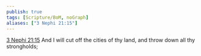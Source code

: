 ```yaml
---
publish: true
tags: [Scripture/BoM, noGraph]
aliases: ["3 Nephi 21:15"]
---
```

[3 Nephi 21:15](https://churchofjesuschrist.org/study/scriptures/bofm/3-ne/21?lang=eng&id=p15#p15) And I will cut off the cities of thy land, and throw down all thy strongholds;
